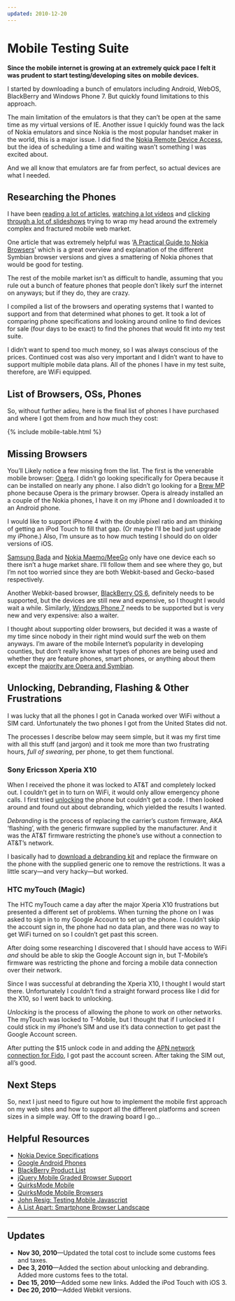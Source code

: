 ```yaml
---
updated: 2010-12-20
---
```


# Mobile Testing Suite

**Since the mobile internet is growing at an extremely quick pace I felt it was prudent to start testing/developing sites on mobile devices.**

I started by downloading a bunch of emulators including Android, WebOS, BlackBerry and Windows Phone 7. But quickly found limitations to this approach.

The main limitation of the emulators is that they can’t be open at the same time as my virtual versions of IE. Another issue I quickly found was the lack of Nokia emulators and since Nokia is the most popular handset maker in the world, this is a major issue. I did find the [Nokia Remote Device Access](http://www.developer.nokia.com/Devices/Remote_device_access/), but the idea of scheduling a time and waiting wasn’t something I was excited about.

And we all know that emulators are far from perfect, so actual devices are what I needed.

## Researching the Phones

I have been [reading a lot of articles](http://www.quirksmode.org/blog/), [watching a lot videos](http://www.lukew.com/ff/entry.asp?1137) and [clicking through a lot of slideshows](http://www.slideshare.net/bryanrieger/rethinking-the-mobile-web-by-yiibu) trying to wrap my head around the extremely complex and fractured mobile web market.

One article that was extremely helpful was ‘[A Practical Guide to Nokia Browsers](http://yiibu.com/articles/practical-guide-to-nokia-browsers/)’ which is a great overview and explanation of the different Symbian browser versions and gives a smattering of Nokia phones that would be good for testing.

The rest of the mobile market isn’t as difficult to handle, assuming that you rule out a bunch of feature phones that people don’t likely surf the internet on anyways; but if they do, they are crazy.

I compiled a list of the browsers and operating systems that I wanted to support and from that determined what phones to get. It took a lot of comparing phone specifications and looking around online to find devices for sale (four days to be exact) to find the phones that would fit into my test suite.

I didn’t want to spend too much money, so I was always conscious of the prices. Continued cost was also very important and I didn’t want to have to support multiple mobile data plans. All of the phones I have in my test suite, therefore, are WiFi equipped.

## List of Browsers, OSs, Phones

So, without further adieu, here is the final list of phones I have purchased and where I got them from and how much they cost:

{% include mobile-table.html %}

## Missing Browsers

You’ll Likely notice a few missing from the list. The first is the venerable mobile browser: [Opera](http://www.opera.com/mobile/). I didn’t go looking specifically for Opera because it can be installed on nearly any phone. I also didn’t go looking for a [Brew MP](http://www.brewmp.com/) phone because Opera is the primary browser. Opera is already installed an a couple of the Nokia phones, I have it on my iPhone and I downloaded it to an Android phone.

I would like to support iPhone 4 with the double pixel ratio and am thinking of getting an iPod Touch to fill that gap. (Or maybe I’ll be bad just upgrade my iPhone.) Also, I’m unsure as to how much testing I should do on older versions of iOS.

[Samsung Bada](http://www.bada.com/) and [Nokia Maemo/MeeGo](http://maemo.nokia.com/) only have one device each so there isn’t a huge market share. I’ll follow them and see where they go, but I’m not too worried since they are both Webkit-based and Gecko-based respectively.

Another Webkit-based browser, [BlackBerry OS 6](http://us.blackberry.com/apps-software/blackberry6/), definitely needs to be supported, but the devices are still new and expensive, so I thought I would wait a while. Similarly, [Windows Phone 7](http://www.microsoft.com/windowsphone/en-us/default.aspx) needs to be supported but is very new and very expensive: also a waiter.

I thought about supporting older browsers, but decided it was a waste of my time since nobody in their right mind would surf the web on them anyways. I’m aware of the mobile Internet’s popularity in developing counties, but don’t really know what types of phones are being used and whether they are feature phones, smart phones, or anything about them except the [majority are Opera and Symbian](http://gs.statcounter.com/#mobile_browser-ww-yearly-2008-2010).

## Unlocking, Debranding, Flashing & Other Frustrations

I was lucky that all the phones I got in Canada worked over WiFi without a SIM card. Unfortunately the two phones I got from the United States did not.

The processes I describe below may seem simple, but it was my first time with all this stuff (and jargon) and it took me more than two frustrating hours, *full of swearing*, per phone, to get them functional.

### Sony Ericsson Xperia X10

When I received the phone it was locked to AT&T and completely locked out. I couldn’t get in to turn on WiFi, it would only allow emergency phone calls. I first tried [unlocking](http://unlocking.com) the phone but couldn’t get a code. I then looked around and found out about debranding, which yielded the results I wanted.

<dfn>Debranding</dfn> is the process of replacing the carrier’s custom firmware, AKA ‘flashing’, with the generic firmware supplied by the manufacturer. And it was the AT&T firmware restricting the phone’s use without a connection to AT&T’s network.

I basically had to [download a debranding kit](http://forum.xda-developers.com/showthread.php?t=825201) and replace the firmware on the phone with the supplied generic one to remove the restrictions. It was a little scary—and very hacky—but worked.

### HTC myTouch (Magic)

The HTC myTouch came a day after the major Xperia X10 frustrations but presented a different set of problems. When turning the phone on I was asked to sign in to my Google Account to set up the phone. I couldn’t skip the account sign in, the phone had no data plan, and there was no way to get WiFi turned on so I couldn’t get past this screen.

After doing some researching I discovered that I should have access to WiFi *and* should be able to skip the Google Account sign in, but T-Mobile’s firmware was restricting the phone and forcing a mobile data connection over their network.

Since I was successful at debranding the Xperia X10, I thought I would start there. Unfortunately I couldn’t find a straight forward process like I did for the X10, so I went back to unlocking.

<dfn>Unlocking</dfn> is the process of allowing the phone to work on other networks. The myTouch was locked to T-Mobile, but I thought that if I unlocked it I could stick in my iPhone’s SIM and use it’s data connection to get past the Google Account screen.

After putting the $15 unlock code in and adding the [APN network connection for Fido](http://androidforums.com/hero-support-troubleshooting/26867-setting-up-hero-fido.html), I got past the account screen. After taking the SIM out, all’s good.

## Next Steps

So, next I just need to figure out how to implement the mobile first approach on my web sites and how to support all the different platforms and screen sizes in a simple way. Off to the drawing board I go…

## Helpful Resources

- [Nokia Device Specifications](http://www.forum.nokia.com/Devices/Device_specifications/?filter=all)
- [Google Android Phones](http://www.google.com/phone/)
- [BlackBerry Product List](http://en.wikipedia.org/wiki/List_of_BlackBerry_products)
- [jQuery Mobile Graded Browser Support](http://jquerymobile.com/gbs/)
- [QuirksMode Mobile](http://quirksmode.org/mobile/)
- [QuirksMode Mobile Browsers](http://quirksmode.org/mobile/browsers.html)
- [John Resig: Testing Mobile Javascript](http://www.webdirections.org/resources/john-resig-testing-mobile-javascript/)
- [A List Apart: Smartphone Browser Landscape](http://www.alistapart.com/articles/smartphone-browser-landscape/)

---

## Updates

- **Nov 30, 2010**—Updated the total cost to include some customs fees and taxes.
- **Dec 3, 2010**—Added the section about unlocking and debranding. Added more customs fees to the total.
- **Dec 15, 2010**—Added some new links. Added the iPod Touch with iOS 3.
- **Dec 20, 2010**—Added Webkit versions.

